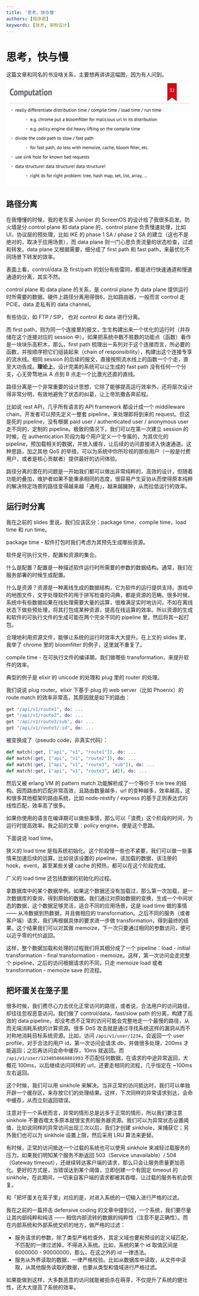 ```yaml
---
title: '思考，快与慢'
authors: [程序君]
keywords: [技术, 架构设计]
---
```


# 思考，快与慢

这篇文章和同名的书没啥关系，主要想再讲讲这幅图，因为有人问到。

![](assets/computation.jpg)

## 路径分离

在我懵懂的时候，我的老东家 Juniper 的 ScreenOS 的设计给了我很多启发。防火墙是分 control plane 和 data plane 的，control plane 负责慢速处理，比如 UI，协议层的预处理，比如 IKE 的 phase 1 SA / phase 2 SA 的建立（这也不是绝对的，取决于应用场景），而 data plane 则一门心思负责流量的状态检查，过滤和转发。data plane 又根据需要，细分成了 first path 和 fast path，来最优化不同场景下转发的效率。

表面上看，control/data 及 first/path 的划分有些雷同，都是进行快速通道和慢速通道的分离，其实不然。

control plane 和 data plane 的关系，是 control plane 为 data plane 提供运行时所需要的数据。硬件上路径分离用得很6，比如路由器，一般而言 control 走 PCIE，data 走私有的 data channel。

有些协议，如 FTP / SIP， 也对 control 和 data 进行分离。

而 first path，则为同一个连接里的报文，生生构建出来一个优化的运行时（并存储在这个连接对应的 session 中）。如果把系统中数不胜数的功能点（函数）看作是一块块乐高积木，那么，first path 梳理出一系列对于这个连接而言，所必要的函数，并按顺序把它们组装起来（chain of responsibility），构建出这个连接专享的流水线。相同 session 的后续的报文，直接按照流水线上的函数一个个走，直至大功告成。__理论上__，设计完美的系统可以让生成的 fast path 没有任何一个分支，心无旁骛地从 A 点到 B 点走一个比激光还直的直线。

路径分离是一个非常重要的设计思想，它除了能够提高运行效率外，还将层次设计得非常分明，有效地避免了状态的纠葛，让上帝凯撒各奔前程。

比如说 rest API，几乎所有语言的 API framework 都设计成一个 middileware chain，开发者可以预先定义一整套 pipeline，来处理即将到来的 request。但这是死的 pipeline，没有根据 paid user / authenticated user / anonymous user 走不同的，定制的 pipeline。极致的情况下，我们可以在第一次建立 session 的时候，在 authentication 阶段为每个用户定义一个专属的，为其优化的 pipeline，预加载相关的数据，并放入缓存，让后续的访问直接进入快速通道。这种思路，加之其他 QoS 的举措，可以为系统中你所珍视的那些用户（一般是付费用户，或者是核心贡献者）提供最好的访问体验。

路径分离的潜在的问题是一开始我们都可以做出非常纯粹的，高效的设计，但随着功能的叠加，维护者如果不能秉承相同的态度，很容易产生妥协从而使得原本纯粹的解决特定场景的路径变得越来越「通用」，越来越臃肿，从而拉低运行的效率。

## 运行时分离

我在之前的 slides 里说，我们应该区分：package time，compile time，load time 和 run time。

package time - 软件打包时我们考虑为其预先生成哪些资源。

软件是可执行文件，配置和资源的集合。

什么是配置？配置是一种描述软件运行时所需要的参数的数据结构。通常，我们在服务部署的时候生成配置。

什么是资源？资源是一种离线生成的数据结构，它为软件的运行提供支持。游戏中的地图文件，文字处理软件的用于拼写检查的词典，都是资源的范畴。很多时候，系统中有些数据如果在线处理需要大量的运算，很难满足实时地访问，不如在离线状态下做些预处理，将其打包成某种资源，提高在线运算的效率。所以资源的生成和软件的可执行文件的生成可能在两个完全不同的 pipeline 里，然后将其一起打包。

合理地利用资源文件，能够让系统的运行时效率大大提升。在上文的 slides 里，我举了 chrome 里的 bloomfilter 的例子，这里就不重复了。

compile time - 在可执行文件的编译期，我们做哪些 transformation，来提升软件的效率。

典型的例子是 elixir 的 unicode 的处理和 plug 里的 router 的处理。

我们说说 plug router。elixir 下基于 plug 的 web server（比如 Phoenix）的 route match 的效率非常高，其原因就是如下的路由：

```elixir
get "/api/v1/route1", do: ...
get "/api/v1/route2", do: ...
get "/api/v1/route3/sub", do: ...
get "/api/v1/route3/:id", do: ...
```

被变换成了（pseudo code，非真实代码）：

```elixir
def match(:get, ["api", "v1", "route1"]), do: ...
def match(:get, ["api", "v1", "route2"]), do: ...
def match(:get, ["api", "v1", "route3", "sub"]), do: ...
def match(:get, ["api", "v1", "route3", id]), do: ...
```

然后又被 erlang VM 的 pattern match 功能解析成了一个等价于 trie tree 的结构。因而路由的匹配非常高效，且路由数量越多，url 的变种越多，效率越高，这和很多其他框架的路由系统，比如 node-restify / express 的基于正则表达式的线性匹配，效率高了很多。

如果你使用的语言在编译期可以做些事情，那么可以「浪费」这个阶段的时间，为运行时提高效率。我之前的文章：policy engine，便是这个思路。

下面说说 load time。

狭义的 load time 是指系统初始化。这个阶段慢一些也不紧要，我们可以做一些事情来加速后续的运算。比如说该设置的 pipeline，该加载的数据，该注册的 hook，event，甚至某些关键 cache 的预热，都可以在这个阶段完成。

广义的 load time 还包括数据的初始化的过程。

拿数据库中的某个数据举例。如果这个数据还没有加载过，那么第一次加载，是一次数据库的查询，得到原始的数据。我们通过对原始数据的变换，生成一个中间状态的数据，这个数据足够灵活，适合不同的应用场景，这是 load time 做的事情 —— 从冷数据到热数据，并且做相应的 transformation。之后不同的服务（或者客户端）请求，我们再根据具体的要求进一步做 transformation，得到最终的结果。这个结果我们可以对其做 memoize，下一次只要通过相同的参数访问，便可以近乎零的代价返回。

这样，整个数据加载和处理的过程我们将其细分成了一个 pipeline：load - initial transformation - final transformation - memoize。这样，第一次访问会走完整个 pipeline，之后的访问根据请求的不同，只走 memoize load 或者 transformation - memoize save 的流程。

## 把坏蛋关在笼子里

很多时候，我们费尽心力去优化正常访问的路径，或者说，合法用户的访问路径，却往往忽视恶意访问。我们做了 control/data，fast/slow path 的分离，构建了高效的 data pipeline，却没考虑不正常的访问可能会完整地走一个最慢的路径，从而无端消耗系统的计算资源。很多 DoS 攻击就是通过寻找系统这样的漏洞从而不对称地消耗目标系统资源。比如，访问 ``/api/v1/user/1234``，会返回一个 user profile，对于合法的用户 id，第一次访问会请求 db，并做很多处理，200ms 才能返回；之后再访问会命中缓存，10ms 就返回。而 ``/api/v1/user/1234858668881993`` 不匹配任何数据，在请求的中途异常返回，大概花 100ms，以后继续访问同样的 url，还要走相同的流程，几乎恒定在 ~100ms 左右返回。

这个时候，我们可以用 sinkhole 来解决。当非正常的访问抵达时，我们可以单独开辟一个缓存区，来存放它们的处理结果。这样，下次同样的异常请求到达，会命中缓存，从而立刻返回错误。

注意对于一个系统而言，异常的情形总是远多于正常的情形，所以我们要注意 sinkhole 不要吞噬太多原本就很宝贵的服务器资源。我们可以为异常状态设置阈值，比如说同样的异常访问出现三次以后，我们才创建 sinkhole，来捕获它；另外我们也可以为 sinkhole 设置上限，然后采用 LRU 算法来更替。

有时候，正常的访问抵达一个过载的系统也可以使用 sinkhole 来减轻过载服务的压力。如果我们明知某个服务不断返回 503（Service unavailable）/ 504（Gateway timeout），还继续转达客户端的请求，那么只会让服务质量更加恶化。更好的方式是，当错误达到某个阈值，立即创建一个有固定 timeout 的 sinkhole，在此期间，一切来自客户端的请求都被其吞噬，让过载的服务有机会恢复。

和「把坏蛋关在笼子里」对应的是，对进入系统的一切输入进行严格的过滤。

我在之前的一篇抨击 defensive coding 的文章中提到过，一个系统，我们要尽量让其内部纯粹和纯洁 —— 相信内部流转的数据的纯粹性（注意不是正确性）。而在内部系统和外部系统交织的地方，做严格的过滤：

* 服务请求的参数，除了类型严格检查外，其定义域也要和预设的定义域匹配，不匹配的一律过滤掉，不得进入系统。比如，系统的某个 id 取值区间是 6000000 - 90000000，那么，在这之外的 id 一律违法。
* 服务从外界读取的数据，一律严格校验。比如从数据库中读取，从文件中读取，从其他服务读取的数据，也要从类型和值域进行严格过滤。

如果能做到这样，大多数恶意的访问就能被扼杀在萌芽，不仅提升了系统的健壮性，还大大提高了系统的效率。

